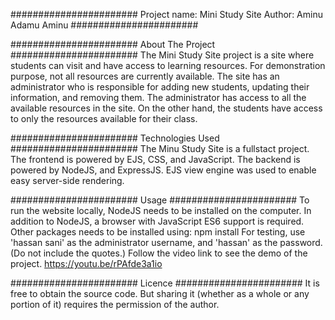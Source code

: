 #######################
Project name: Mini Study Site
Author: Aminu Adamu Aminu
#######################

#######################
About The Project
#######################
The Mini Study Site project is a site where students can visit and have access to learning resources. For demonstration purpose, not all resources are currently available.
The site has an administrator who is responsible for adding new students, updating their information, and removing them. The administrator has access to all the available resources in the site. On the other hand, the students have access to only the resources available for their class.

#######################
Technologies Used
#######################
The Minu Study Site is a fullstact project. The frontend is powered by EJS, CSS, and JavaScript. The backend is powered by NodeJS, and ExpressJS. EJS view engine was used to enable easy server-side rendering.

#######################
Usage
#######################
To run the website locally, NodeJS needs to be installed on the computer. In addition to NodeJS, a browser with JavaScript ES6 support is required. Other packages needs to be installed using:
npm install
For testing, use 'hassan sani' as the administrator username, and 'hassan' as the password. (Do not include the quotes.)
Follow the video link to see the demo of the project.
https://youtu.be/rPAfde3a1io

#######################
Licence
#######################
It is free to obtain the source code. But sharing it (whether as a whole or any portion of it) requires the permission of the author.